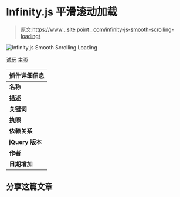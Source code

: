 # Infinity.js 平滑滚动加载

> 原文:[https://www . site point . com/infinity-js-smooth-scrolling-loading/](https://www.sitepoint.com/infinity-js-smooth-scrolling-loading/)

![Infinity.js Smooth Scrolling Loading](../Images/8c4e291318f0a444cc100dc76ccf4a78.png)

[试玩](http://airbnb.github.com/infinity/demo-on.html) [主页](http://airbnb.github.com/infinity/)

| 插件详细信息 |
| --- |
| **名称** | Infinity.js 平滑滚动加载 |
| **描述** | Infinity 是一个适合 web 的视图:它加速了长列表的滚动，并为用户保持了你的无限提要的平滑和稳定。它体积小巧，久经考验，性能卓越。代码托管在 Github 上，并在 BSD 许可下分发。带注释的源代码是可用的，Infinity 打开和关闭时的演示也是可用的。 |
| **关键词** | 无限滚动 |
| **执照** | [凭许可证(MIT)](http://opensource.org/licenses/MIT) |
| **依赖关系** | 未指定，请参见插件文档了解插件依赖关系。 |
| **jQuery 版本** | 1.8.2，1.8.1，1.8.0，1.7.2，1.7.1，1.7.x，1.6.4，1.6.3，1.6.x，1.4.x |
| **作者** | [Airbnb](http://www.airbnb.com/jobs) |
| **日期增加** | 2012-12-20 |

## 分享这篇文章